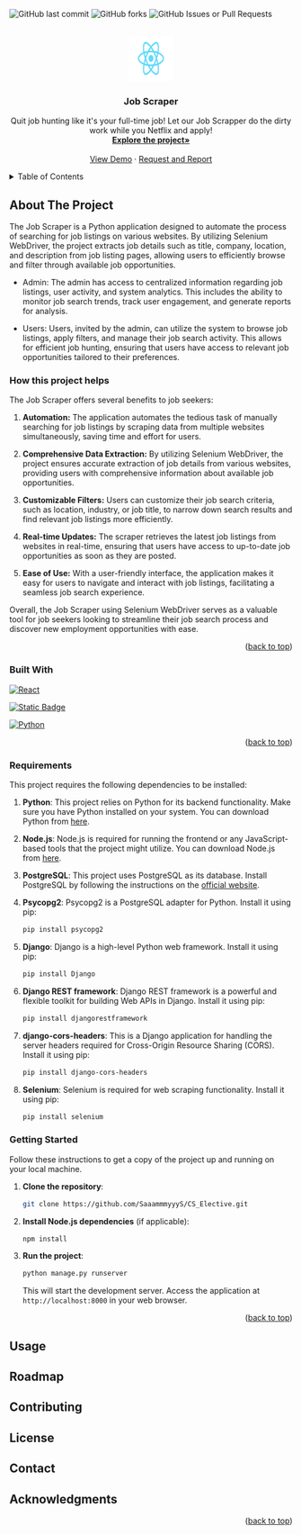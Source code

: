 

![GitHub last commit](https://img.shields.io/github/last-commit/SaaammmyyyS/CS_Elective?style=for-the-badge&logo=Github)
![GitHub forks](https://img.shields.io/github/forks/SaaammmyyyS/CS_Elective?style=for-the-badge&logo=Github)
![GitHub Issues or Pull Requests](https://img.shields.io/github/issues/SaaammmyyyS/CS_Elective?style=for-the-badge&logo=github)


<!-- PROJECT LOGO -->
<br />
<div align="center">
  <a href="https://github.com/SaaammmyyyS/CS_Elective">
    <img src="frontend/src/imgs/logo.svg" alt="Logo" width="80" height="80">
  </a>

  <h3 align="center">Job Scraper</h3>

  <p align="center">
     Quit job hunting like it's your full-time job! Let our Job Scrapper do the dirty work while you Netflix and apply!
    <br />
    <a href="https://github.com/SaaammmyyyS/CS_Elective"><strong>Explore the project»</strong></a>
    <br />
    <br />
    <a href="https://github.com/SaaammmyyyS/CS_Elective">View Demo</a>
    ·
    <a href="https://github.com/SaaammmyyyS/CS_Elective/issues">Request and Report</a>

  </p>
</div>



<!-- TABLE OF CONTENTS -->
<details>
  <summary>Table of Contents </summary>
  <ol>
    <li>
      <a href="#about-the-project">About The Project</a>
      <ul>
        <li><a href ="#how-this-project-helps">How this project helps</a></li>
        <li><a href="#built-with">Built With</a></li>
      </ul>
    </li>
    <li> <a href="#requirements">Requirements</a></li>
    <li><a href="#getting-started">Getting Started</a></li>
    <li><a href="#usage">Usage</a></li>
    <li><a href="#roadmap">Roadmap</a></li>
    <li><a href="#contributing">Contributing</a></li>
    <li><a href="#license">License</a></li>
    <li><a href="#contact">Contact</a></li>
    <li><a href="#acknowledgments">Acknowledgments</a></li>
  </ol>
</details>



<!-- ABOUT THE PROJECT -->
## About The Project
The Job Scraper is a Python application designed to automate the process of searching for job listings on various websites. By utilizing Selenium WebDriver, the project extracts job details such as title, company, location, and description from job listing pages, allowing users to efficiently browse and filter through available job opportunities.

* Admin: The admin has access to centralized information regarding job listings, user activity, and system analytics. This includes the ability to monitor job search trends, track user engagement, and generate reports for analysis.

 * Users: Users, invited by the admin, can utilize the system to browse job listings, apply filters, and manage their job search activity. This allows for efficient job hunting, ensuring that users have access to relevant job opportunities tailored to their preferences.

### How this project helps
The Job Scraper offers several benefits to job seekers:

1. **Automation:** The application automates the tedious task of manually searching for job listings by scraping data from multiple websites simultaneously, saving time and effort for users.

2. **Comprehensive Data Extraction:** By utilizing Selenium WebDriver, the project ensures accurate extraction of job details from various websites, providing users with comprehensive information about available job opportunities.

3. **Customizable Filters:** Users can customize their job search criteria, such as location, industry, or job title, to narrow down search results and find relevant job listings more efficiently.

4. **Real-time Updates:** The scraper retrieves the latest job listings from websites in real-time, ensuring that users have access to up-to-date job opportunities as soon as they are posted.

5. **Ease of Use:** With a user-friendly interface, the application makes it easy for users to navigate and interact with job listings, facilitating a seamless job search experience.

Overall, the Job Scraper using Selenium WebDriver serves as a valuable tool for job seekers looking to streamline their job search process and discover new employment opportunities with ease.





<p align="right">(<a href="#top">back to top</a>)</p>



### Built With
[![React](https://img.shields.io/badge/React-20232A?style=for-the-badge&logo=react&logoColor=61DAFB)](https://react.dev/)

[![Static Badge](https://img.shields.io/badge/Django-black?style=for-the-badge&logo=Django&link=https%3A%2F%2Fwww.djangoproject.com%2F)](https://www.djangoproject.com/)

[![Python](https://img.shields.io/badge/Python-3776AB?style=for-the-badge&logo=python&logoColor=white)](https://www.python.org/)


<p align="right">(<a href="#top">back to top</a>)</p>



### Requirements

This project requires the following dependencies to be installed:

1. **Python**: This project relies on Python for its backend functionality. Make sure you have Python installed on your system. You can download Python from [here](https://www.python.org/downloads/).

2. **Node.js**: Node.js is required for running the frontend or any JavaScript-based tools that the project might utilize. You can download Node.js from [here](https://nodejs.org/).

3. **PostgreSQL**: This project uses PostgreSQL as its database. Install PostgreSQL by following the instructions on the [official website](https://www.postgresql.org/download/).

4. **Psycopg2**: Psycopg2 is a PostgreSQL adapter for Python. Install it using pip:

    ```bash
    pip install psycopg2
    ```

5. **Django**: Django is a high-level Python web framework. Install it using pip:

    ```bash
    pip install Django
    ```

6. **Django REST framework**: Django REST framework is a powerful and flexible toolkit for building Web APIs in Django. Install it using pip:

    ```bash
    pip install djangorestframework
    ```

7. **django-cors-headers**: This is a Django application for handling the server headers required for Cross-Origin Resource Sharing (CORS). Install it using pip:

    ```bash
    pip install django-cors-headers
    ```

8. **Selenium**: Selenium is required for web scraping functionality. Install it using pip:

    ```bash
    pip install selenium
    ```

### Getting Started

Follow these instructions to get a copy of the project up and running on your local machine.

1. **Clone the repository**:

    ```bash
    git clone https://github.com/SaaammmyyyS/CS_Elective.git
    ```

2. **Install Node.js dependencies** (if applicable):

    ```bash
    npm install
    ```

3. **Run the project**:

    ```bash
    python manage.py runserver
    ```

    This will start the development server. Access the application at `http://localhost:8000` in your web browser.


<p align="right">(<a href="#top">back to top</a>)</p>

<!-- USAGE EXAMPLES -->
## Usage




<!-- ROADMAP -->
## Roadmap




<!-- CONTRIBUTING -->
## Contributing




<!-- LICENSE -->
## License





<!-- CONTACT -->
## Contact






<!-- ACKNOWLEDGMENTS -->
## Acknowledgments


<p align="right">(<a href="#top">back to top</a>)</p>


